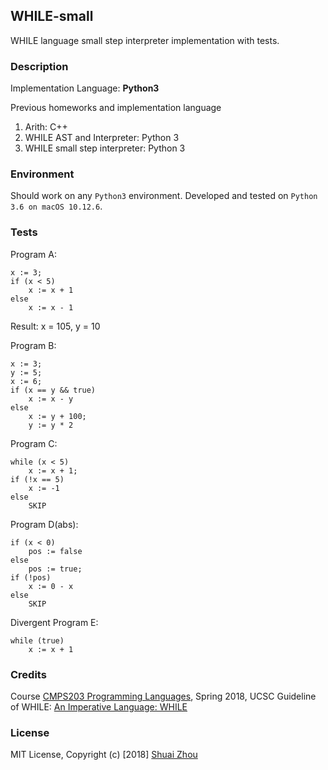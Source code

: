 WHILE-small
-----------
WHILE language small step interpreter implementation with tests.

### Description
Implementation Language: **Python3**

Previous homeworks and implementation language

1. Arith: C++
2. WHILE AST and Interpreter: Python 3
3. WHILE small step interpreter: Python 3

### Environment
Should work on any `Python3` environment.
Developed and tested on `Python 3.6 on macOS 10.12.6`.

### Tests
Program A:

    x := 3;
    if (x < 5)
        x := x + 1
    else
        x := x - 1
Result: x = 105, y = 10


Program B:

    x := 3;
    y := 5;
    x := 6;
    if (x == y && true)
        x := x - y
    else
        x := y + 100;
        y := y * 2


Program C:

    while (x < 5)
        x := x + 1;
    if (!x == 5)
        x := -1
    else
        SKIP

Program D(abs):

    if (x < 0)
        pos := false
    else
        pos := true;
    if (!pos)
        x := 0 - x
    else
        SKIP

Divergent Program E:

    while (true)
        x := x + 1

### Credits
Course [CMPS203 Programming Languages](https://classes.soe.ucsc.edu/cmps203/Spring18/), Spring 2018, UCSC
Guideline of WHILE: [An Imperative Language: WHILE](https://classes.soe.ucsc.edu/cmps203/Winter17/04-while-bigstep.pdf)

### License
MIT License, Copyright (c) \[2018\] [Shuai Zhou](http://shuaizhou.me)
